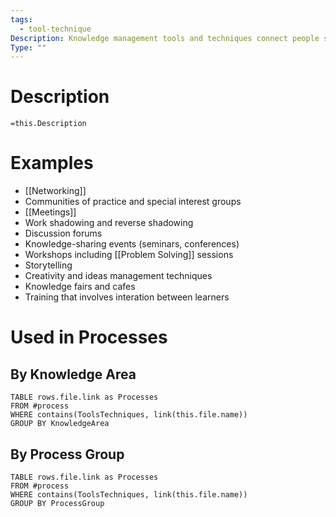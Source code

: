 ```yaml
---
tags:
  - tool-technique
Description: Knowledge management tools and techniques connect people so they can work together to create new knowledge, share tacit knowledge, and integrate the knowledge of diverse team members.
Type: ""
---
```

# Description
`=this.Description`
# Examples
- [[Networking]]
- Communities of practice and special interest groups
- [[Meetings]]
- Work shadowing and reverse shadowing
- Discussion forums
- Knowledge-sharing events (seminars, conferences)
- Workshops including [[Problem Solving]] sessions
- Storytelling
- Creativity and ideas management techniques
- Knowledge fairs and cafes
- Training that involves interation between learners

# Used in Processes
## By Knowledge Area
```dataview
TABLE rows.file.link as Processes
FROM #process 
WHERE contains(ToolsTechniques, link(this.file.name))
GROUP BY KnowledgeArea
```
## By Process Group
```dataview
TABLE rows.file.link as Processes
FROM #process 
WHERE contains(ToolsTechniques, link(this.file.name))
GROUP BY ProcessGroup
```


